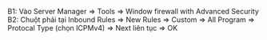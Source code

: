 B1: Vào Server Manager => Tools => Window firewall with Advanced Security
B2: Chuột phải tại Inbound Rules => New Rules => Custom => All Program => Protocal Type (chọn ICPMv4) => Next liên tục => OK
